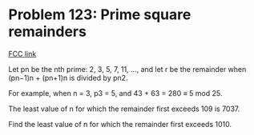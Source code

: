 # Problem 123: Prime square remainders

[FCC link](https://www.freecodecamp.org/learn/coding-interview-prep/project-euler/problem-123-prime-square-remainders)

Let pn be the nth prime: 2, 3, 5, 7, 11, ..., and let r be the remainder when (pn−1)n + (pn+1)n is divided by pn2.

For example, when n = 3, p3 = 5, and 43 + 63 = 280 ≡ 5 mod 25.

The least value of n for which the remainder first exceeds 109 is 7037.

Find the least value of n for which the remainder first exceeds 1010.
